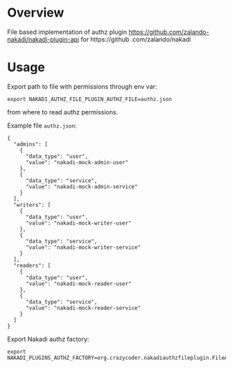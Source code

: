 # Overview
File based implementation of authz plugin https://github.com/zalando-nakadi/nakadi-plugin-api for https://github
.com/zalando/nakadi

# Usage
Export path to file with permissions through env var: 
```
export NAKADI_AUTHZ_FILE_PLUGIN_AUTHZ_FILE=authz.json
``` 
from where to read authz permissions. 

Example file `authz.json`:
```
{
  "admins": [
    {
      "data_type": "user",
      "value": "nakadi-mock-admin-user"
    },
    {
      "data_type": "service",
      "value": "nakadi-mock-admin-service"
    }
  ],
  "writers": [
    {
      "data_type": "user",
      "value": "nakadi-mock-writer-user"
    },
    {
      "data_type": "service",
      "value": "nakadi-mock-writer-service"
    }
  ],
  "readers": [
    {
      "data_type": "user",
      "value": "nakadi-mock-reader-user"
    },
    {
      "data_type": "service",
      "value": "nakadi-mock-reader-service"
    }
  ]
}
```

Export Nakadi authz factory:
```
export NAKADI_PLUGINS_AUTHZ_FACTORY=org.crazycoder.nakadiauthzfileplugin.FileAuthorizationServiceFactory
```
